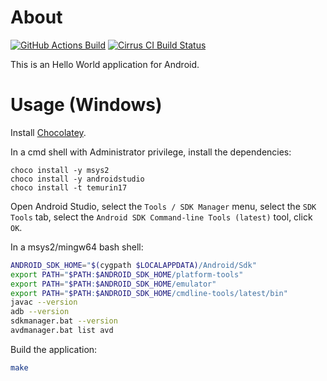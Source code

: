 # About

[![GitHub Actions Build](https://github.com/rgl/hello-world-kotlin-android/actions/workflows/build.yml/badge.svg)](https://github.com/rgl/hello-world-kotlin-android/actions/workflows/build.yml)
[![Cirrus CI Build Status](https://api.cirrus-ci.com/github/rgl/hello-world-kotlin-android.svg)](https://cirrus-ci.com/github/rgl/hello-world-kotlin-android)

This is an Hello World application for Android.

# Usage (Windows)

Install [Chocolatey](https://chocolatey.org/install).

In a cmd shell with Administrator privilege, install the dependencies:

```batch
choco install -y msys2
choco install -y androidstudio
choco install -t temurin17
```

Open Android Studio, select the `Tools / SDK Manager` menu, select the `SDK Tools` tab, select the `Android SDK Command-line Tools (latest)` tool, click `OK`.

In a msys2/mingw64 bash shell:

```bash
ANDROID_SDK_HOME="$(cygpath $LOCALAPPDATA)/Android/Sdk"
export PATH="$PATH:$ANDROID_SDK_HOME/platform-tools"
export PATH="$PATH:$ANDROID_SDK_HOME/emulator"
export PATH="$PATH:$ANDROID_SDK_HOME/cmdline-tools/latest/bin"
javac --version
adb --version
sdkmanager.bat --version
avdmanager.bat list avd
```

Build the application:

```bash
make
```
